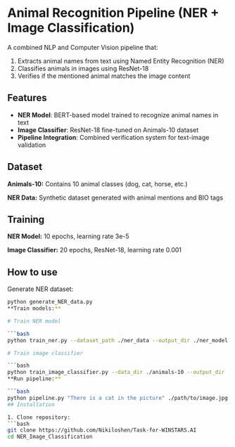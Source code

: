 # Animal Recognition Pipeline (NER + Image Classification)

A combined NLP and Computer Vision pipeline that:
1. Extracts animal names from text using Named Entity Recognition (NER)
2. Classifies animals in images using ResNet-18
3. Verifies if the mentioned animal matches the image content

## Features
- **NER Model**: BERT-based model trained to recognize animal names in text
- **Image Classifier**: ResNet-18 fine-tuned on Animals-10 dataset
- **Pipeline Integration**: Combined verification system for text-image validation

## Dataset
**Animals-10:** Contains 10 animal classes (dog, cat, horse, etc.)

**NER Data:** Synthetic dataset generated with animal mentions and BIO tags

## Training
**NER Model:** 10 epochs, learning rate 3e-5

**Image Classifier:** 20 epochs, ResNet-18, learning rate 0.001

## How to use
Generate NER dataset:

```bash
python generate_NER_data.py
**Train models:**

# Train NER model

```bash
python train_ner.py --dataset_path ./ner_data --output_dir ./ner_model

# Train image classifier

```bash
python train_image_classifier.py --data_dir ./animals-10 --output_dir ./image_model
**Run pipeline:**

```bash
python pipeline.py "There is a cat in the picture" ./path/to/image.jpg
## Installation

1. Clone repository:
```bash
git clone https://github.com/Nikiloshen/Task-for-WINSTARS.AI
cd NER_Image_Classification
